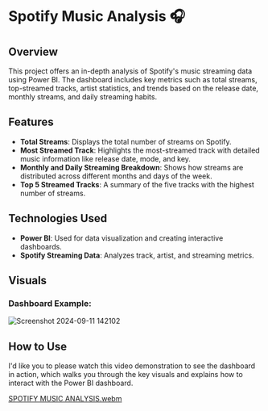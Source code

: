 # Spotify Music Analysis 🎧

## Overview
This project offers an in-depth analysis of Spotify's music streaming data using Power BI. The dashboard includes key metrics such as total streams, top-streamed tracks, artist statistics, and trends based on the release date, monthly streams, and daily streaming habits.

## Features
- **Total Streams**: Displays the total number of streams on Spotify.
- **Most Streamed Track**: Highlights the most-streamed track with detailed music information like release date, mode, and key.
- **Monthly and Daily Streaming Breakdown**: Shows how streams are distributed across different months and days of the week.
- **Top 5 Streamed Tracks**: A summary of the five tracks with the highest number of streams.

## Technologies Used
- **Power BI**: Used for data visualization and creating interactive dashboards.
- **Spotify Streaming Data**: Analyzes track, artist, and streaming metrics.

## Visuals
### Dashboard Example:
![Screenshot 2024-09-11 142102](https://github.com/user-attachments/assets/1fa8fabc-e8f1-4624-96f0-620bb9b62297)

## How to Use
I'd like you to please watch this video demonstration to see the dashboard in action, which walks you through the key visuals and explains how to interact with the Power BI dashboard.

[SPOTIFY MUSIC ANALYSIS.webm](https://github.com/user-attachments/assets/0ca3946e-8512-4a6f-a15a-0d1f28a1c74f)
